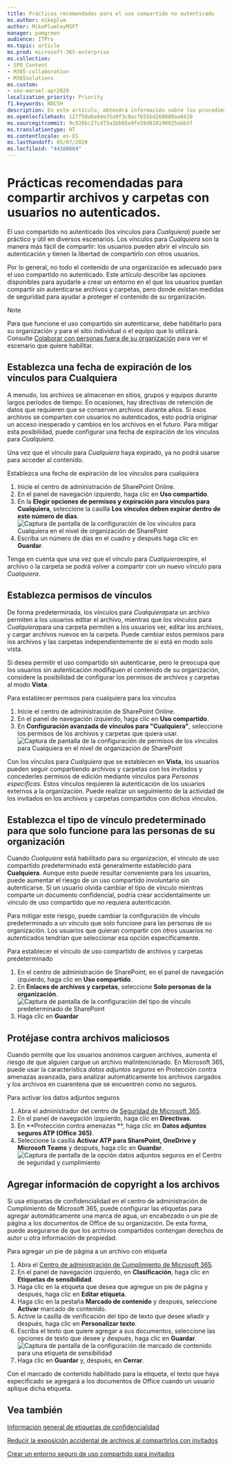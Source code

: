 ```yaml
---
title: Prácticas recomendadas para el uso compartido no autenticado
ms.author: mikeplum
author: MikePlumleyMSFT
manager: pamgreen
audience: ITPro
ms.topic: article
ms.prod: microsoft-365-enterprise
ms.collection:
- SPO_Content
- M365-collaboration
- M365solutions
ms.custom:
- seo-marvel-apr2020
localization_priority: Priority
f1.keywords: NOCSH
description: En este artículo, obtendrá información sobre los procedimientos recomendados para compartir archivos y carpetas con usuarios no autenticados.
ms.openlocfilehash: 127f50a6a94e35a9f3c8acf655bd260080aa8420
ms.sourcegitcommit: 9c828bc27cd73a1bb85e9fe38d818190025ebb3f
ms.translationtype: HT
ms.contentlocale: es-ES
ms.lasthandoff: 05/07/2020
ms.locfileid: "44160684"
---
```

# <a name="best-practices-for-sharing-files-and-folders-with-unauthenticated-users"></a>Prácticas recomendadas para compartir archivos y carpetas con usuarios no autenticados.

El uso compartido no autenticado (los vínculos para *Cualquiera*) puede ser práctico y útil en diversos escenarios. Los vínculos para *Cualquiera* son la manera más fácil de compartir: los usuarios pueden abrir el vínculo sin autenticación y tienen la libertad de compartirlo con otros usuarios.

Por lo general, no todo el contenido de una organización es adecuado para el uso compartido no autenticado. Este artículo describe las opciones disponibles para ayudarle a crear un entorno en el que los usuarios puedan compartir sin autenticarse archivos y carpetas, pero donde existan medidas de seguridad para ayudar a proteger el contenido de su organización.

> [!NOTE]
> Para que funcione el uso compartido sin autenticarse, debe habilitarlo para su organización y para el sitio individual o el equipo que lo utilizará. Consulte [Colaborar con personas fuera de su organización](collaborate-with-people-outside-your-organization.md) para ver el escenario que quiere habilitar.

## <a name="set-an-expiration-date-for-anyone-links"></a>Establezca una fecha de expiración de los vínculos para Cualquiera

A menudo, los archivos se almacenan en sitios, grupos y equipos durante largos períodos de tiempo. En ocasiones, hay directivas de retención de datos que requieren que se conserven archivos durante años. Si esos archivos se comparten con usuarios no autenticados, esto podría originar un acceso inesperado y cambios en los archivos en el futuro. Para mitigar esta posibilidad, puede configurar una fecha de expiración de los vínculos para *Cualquiera*.

Una vez que el vínculo para *Cualquiera* haya expirado, ya no podrá usarse para acceder al contenido.

Establezca una fecha de expiración de los vínculos para cualquiera
1. Inicie el centro de administración de SharePoint Online.
2. En el panel de navegación izquierdo, haga clic en **Uso compartido**.
3. En la **Elegir opciones de permisos y expiración para vínculos para Cualquiera**, seleccione la casilla **Los vínculos deben expirar dentro de este número de días**.</br>
   ![Captura de pantalla de la configuración de los vínculos para Cualquiera en el nivel de organización de SharePoint](../media/sharepoint-organization-anyone-link-expiration.png)
4. Escriba un número de días en el cuadro y después haga clic en **Guardar**.

Tenga en cuenta que una vez que el vínculo para *Cualquiera*expire, el archivo o la carpeta se podrá volver a compartir con un nuevo vínculo para *Cualquiera*.

## <a name="set-link-permissions"></a>Establezca permisos de vínculos

De forma predeterminada, los vínculos para *Cualquiera*para un archivo permiten a los usuarios editar el archivo, mientras que los vínculos para *Cualquiera*para una carpeta permiten a los usuarios ver, editar los archivos, y cargar archivos nuevos en la carpeta. Puede cambiar estos permisos para los archivos y las carpetas independientemente de si está en modo solo vista.

Si desea permitir el uso compartido sin autenticarse, pero le preocupa que los usuarios sin autenticación modifiquen el contenido de su organización, considere la posibilidad de configurar los permisos de archivos y carpetas al modo **Vista**.

Para establecer permisos para cualquiera para los vínculos
1. Inicie el centro de administración de SharePoint Online.
2. En el panel de navegación izquierdo, haga clic en **Uso compartido**.
3. En **Configuración avanzada de vínculos para "Cualquiera"**, seleccione los permisos de los archivos y carpetas que quiera usar.</br>
   ![Captura de pantalla de la configuración de permisos de los vínculos para Cualquiera en el nivel de organización de SharePoint](../media/sharepoint-organization-anyone-link-permissions.png)

Con los vínculos para *Cualquiera* que se establecen en **Vista**, los usuarios pueden seguir compartiendo archivos y carpetas con los invitados y concederles permisos de edición mediante vínculos para *Personas específicas*. Estos vínculos requieren la autenticación de los usuarios externos a la organización. Puede realizar un seguimiento de la actividad de los invitados en los archivos y carpetas compartidos con dichos vínculos.

## <a name="set-default-link-type-to-only-work-for-people-in-your-organization"></a>Establezca el tipo de vínculo predeterminado para que solo funcione para las personas de su organización

Cuando *Cualquiera* está habilitado para su organización, el vínculo de uso compartido predeterminado está generalmente establecido para **Cualquiera**. Aunque esto puede resultar conveniente para los usuarios, puede aumentar el riesgo de un uso compartido involuntario sin autenticarse. Si un usuario olvida cambiar el tipo de vínculo mientras comparte un documento confidencial, podría crear accidentalmente un vínculo de uso compartido que no requiera autenticación.

Para mitigar este riesgo, puede cambiar la configuración de vínculo predeterminado a un vínculo que solo funcione para las personas de su organización. Los usuarios que quieran compartir con otros usuarios no autenticados tendrían que seleccionar esa opción específicamente.

Para establecer el vínculo de uso compartido de archivos y carpetas predeterminado
1. En el centro de administración de SharePoint, en el panel de navegación izquierdo, haga clic en **Uso compartido**.
2. En **Enlaces de archivos y carpetas**, seleccione **Solo personas de la organización**.</br>
   ![Captura de pantalla de la configuración del tipo de vínculo predeterminado de SharePoint](../media/sharepoint-default-sharing-link-company-link.png)
3. Haga clic en **Guardar**

## <a name="protect-against-malicious-files"></a>Protéjase contra archivos maliciosos

Cuando permite que los usuarios anónimos carguen archivos, aumenta el riesgo de que alguien cargue un archivo malintencionado. En Microsoft 365, puede usar la característica *datos adjuntos seguros* en Protección contra amenazas avanzada, para analizar automáticamente los archivos cargados y los archivos en cuarentena que se encuentren como no seguros.

Para activar los datos adjuntos seguros
1. Abra el administrador del centro de [Seguridad de Microsoft 365](https://security.microsoft.com).
2. En el panel de navegación izquierdo, haga clic en **Directivas**.
3. En **Protección contra amenazas **, haga clic en **Datos adjuntos seguros ATP (Office 365)**.
4. Seleccione la casilla **Activar ATP para SharePoint, OneDrive y Microsoft Teams** y después, haga clic en **Guardar**.</br>
   ![Captura de pantalla de la opción datos adjuntos seguros en el Centro de seguridad y cumplimiento](../media/safe-attachments-setting.png)

## <a name="add-copyright-information-to-your-files"></a>Agregar información de copyright a los archivos

Si usa etiquetas de confidencialidad en el centro de administración de Cumplimiento de Microsoft 365, puede configurar las etiquetas para agregar automáticamente una marca de agua, un encabezado o un pie de página a los documentos de Office de su organización. De esta forma, puede asegurarse de que los archivos compartidos contengan derechos de autor u otra información de propiedad.

Para agregar un pie de página a un archivo con etiqueta
1. Abra el [Centro de administración de Cumplimiento de Microsoft 365](https://compliance.microsoft.com).
2. En el panel de navegación izquierdo, en **Clasificación**, haga clic en **Etiquetas de sensibilidad**.
3. Haga clic en la etiqueta que desea que agregue un pie de página y después, haga clic en **Editar etiqueta**.
4. Haga clic en la pestaña **Marcado de contenido** y después, seleccione **Activar** marcado de contenido.
5. Active la casilla de verificación del tipo de texto que desee añadir y después, haga clic en **Personalizar texto**.
6. Escriba el texto que quiere agregar a sus documentos, seleccione las opciones de texto que desee y después, haga clic en **Guardar**.</br>
   ![Captura de pantalla de la configuración de marcado de contenido para una etiqueta de sensibilidad](../media/content-marking-for-anonymous-sharing.png)
7. Haga clic en **Guardar** y, después, en **Cerrar**.

Con el marcado de contenido habilitado para la etiqueta, el texto que haya especificado se agregará a los documentos de Office cuando un usuario aplique dicha etiqueta.

## <a name="see-also"></a>Vea también


[Información general de etiquetas de confidencialidad](https://docs.microsoft.com/Office365/SecurityCompliance/sensitivity-labels)

[Reducir la exposición accidental de archivos al compartirlos con invitados](share-limit-accidental-exposure.md)

[Crear un entorno seguro de uso compartido para invitados](create-secure-guest-sharing-environment.md)